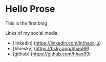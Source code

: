 # Hello Prose

This is the first blog

Links of my social media
- [linkedin] (https://linkedin.com/in/haojijiu)
- [bluesky] (https://bsky.app/hhao99)
- [github] (https://github.com/hhao99)
